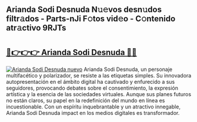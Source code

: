 ## Arianda Sodi Desnuda N𝚞𝚎vos desn𝚞dos filtr𝚊dos - Parts-nJi F𝚘tos vid𝚎o - C𝚘ntenido atr𝚊ctivo 9RJTs

# <h2><a href="http://mbbo74g.tromn.icu/?c=Arianda+Sodi+Desnuda">🔗👉👉👉 Arianda Sodi Desnuda 🔗🔗</a></h2>

[![Arianda Sodi Desnuda nuevo](https://i.imgur.com/pEAQMta.gif)](http://mbbo74g.tromn.icu/?c=Arianda+Sodi+Desnuda)
Arianda Sodi Desnuda, un personaje multifacético y polarizador, se resiste a las etiquetas simples. Su innovadora autopresentación en el ámbito digital ha cautivado y enfurecido a sus seguidores, provocando debates sobre el consentimiento, la expresión artística y la esencia de las sociedades virtuales. Aunque sus planes futuros no están claros, su papel en la redefinición del mundo en línea es incuestionable. Con un espíritu inquebrantable y un atractivo innegable, Arianda Sodi Desnuda impact en los medios digitales es transformador.
